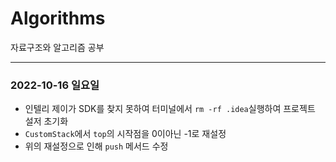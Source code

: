 # Algorithms
자료구조와 알고리즘 공부

---
### 2022-10-16 일요일
* 인텔리 제이가 SDK를 찾지 못하여 터미널에서 ```rm -rf .idea```실행하여 프로젝트 설저 초기화
* ```CustomStack```에서 ```top```의 시작점을 0이아닌 -1로 재설정
* 위의 재설정으로 인해 ```push``` 메서드 수정